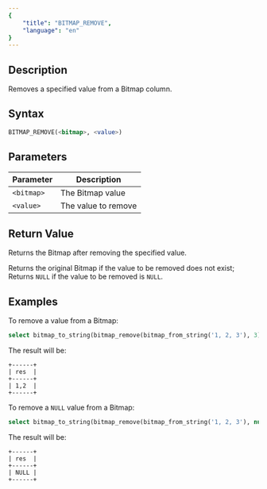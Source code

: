 ```yaml
---
{
    "title": "BITMAP_REMOVE",
    "language": "en"
}
---
```


## Description

Removes a specified value from a Bitmap column.

## Syntax

```sql
BITMAP_REMOVE(<bitmap>, <value>)
```

## Parameters

| Parameter   | Description    |
|-------------|----------------|
| `<bitmap>`  | The Bitmap value |
| `<value>`   | The value to remove |

## Return Value

Returns the Bitmap after removing the specified value.

Returns the original Bitmap if the value to be removed does not exist;  
Returns `NULL` if the value to be removed is `NULL`.

## Examples

To remove a value from a Bitmap:

```sql
select bitmap_to_string(bitmap_remove(bitmap_from_string('1, 2, 3'), 3)) res;
```

The result will be:

```text
+------+
| res  |
+------+
| 1,2  |
+------+
```

To remove a `NULL` value from a Bitmap:

```sql
select bitmap_to_string(bitmap_remove(bitmap_from_string('1, 2, 3'), null)) res;
```

The result will be:

```text
+------+
| res  |
+------+
| NULL |
+------+
```

